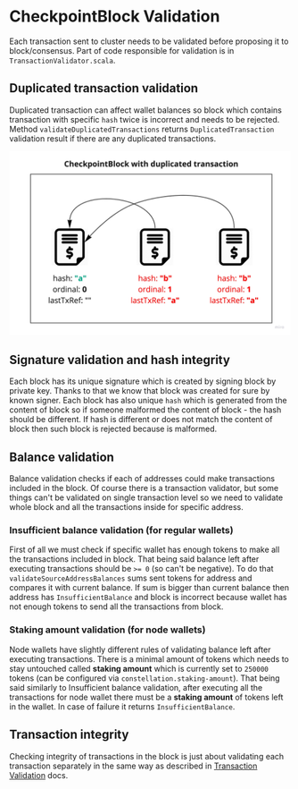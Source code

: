 # CheckpointBlock Validation

Each transaction sent to cluster needs to be validated before proposing it to block/consensus.
Part of code responsible for validation is in `TransactionValidator.scala`.

## Duplicated transaction validation
Duplicated transaction can affect wallet balances so block which contains transaction with specific `hash` twice
is incorrect and needs to be rejected. Method `validateDuplicatedTransactions` returns `DuplicatedTransaction`
validation result if there are any duplicated transactions.

![alt text](img/checkpoint-block-validation/duplicated-transaction.jpg "Duplicated transaction")

## Signature validation and hash integrity
Each block has its unique signature which is created by signing block by private key.
Thanks to that we know that block was created for sure by known signer.
Each block has also unique `hash` which is generated from the content of block so if someone malformed the content
of block - the hash should be different. If hash is different or does not match the content of block then such block
is rejected because is malformed.

## Balance validation
Balance validation checks if each of addresses could make transactions included in the block.
Of course there is a transaction validator, but some things can't be validated on single transaction level
so we need to validate whole block and all the transactions inside for specific address.

### Insufficient balance validation (for regular wallets)
First of all we must check if specific wallet has enough tokens to make all the transactions included in block.
That being said balance left after executing transactions should be `>= 0` (so can't be negative).
To do that `validateSourceAddressBalances` sums sent tokens for address and compares it with current balance.
If sum is bigger than current balance then address has `InsufficientBalance` and block is incorrect because
wallet has not enough tokens to send all the transactions from block.

### Staking amount validation (for node wallets)
Node wallets have slightly different rules of validating balance left after executing transactions.
There is a minimal amount of tokens which needs to stay untouched called **staking amount** which is currently
set to `250000` tokens (can be configured via `constellation.staking-amount`). That being said similarly to
Insufficient balance validation, after executing all the transactions for node wallet there must be a **staking amount**
of tokens left in the wallet. In case of failure it returns `InsufficientBalance`.

## Transaction integrity
Checking integrity of transactions in the block is just about validating each transaction separately in the same
way as described in [Transaction Validation](transaction-validation.md) docs.

